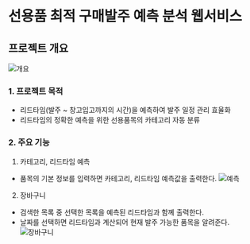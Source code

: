 # 선용품 최적 구매발주 예측 분석 웹서비스
## 프로젝트 개요
![개요](https://user-images.githubusercontent.com/106790381/224225899-91d33ddd-9255-4dda-b5ea-13def31bc4c0.jpg)
### 1. 프로젝트 목적
- 리드타임(발주 ~ 창고입고까지의 시간)을 예측하여 발주 일정 관리 효율화
- 리드타임의 정확한 예측을 위한 선용품목의 카테고리 자동 분류
### 2. 주요 기능
1) 카테고리, 리드타임 예측 
- 품목의 기본 정보를 입력하면 카테고리, 리드타임 예측값을 출력한다.
![예측](https://user-images.githubusercontent.com/106790381/224226490-4e32f307-38cd-4763-be2b-1a07434ec87d.jpg)

2) 장바구니
- 검색한 목록 중 선택한 목록을 예측된 리드타임과 함꼐 출력한다.
- 날짜를 선택하면 리드타임과 계산되어 현재 발주 가능한 품목을 알려준다.
![장바구니](https://user-images.githubusercontent.com/106790381/224226860-ec4a048b-72c8-4634-95fb-6ee37858f524.jpg)
